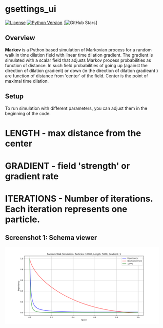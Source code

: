 # gsettings_ui
[![License](https://img.shields.io/badge/license-GPL-blue.svg)](https://www.gnu.org/licenses/gpl-3.0.en.html) 
[![Python Version](https://img.shields.io/badge/python-3.6%2B-blue.svg)](https://www.python.org/downloads/)
[![GitHub Stars](https://img.shields.io/github/stars/victor-havin/Markov?style=social)]

## Overview
**Markov** is a Python based simulation of Markovian process for a random walk in time dilation field
with linear time dilation gradient. The gradient is simulated with a scalar field that adjusts Markov process
probabilities as function of distance. In such field probabilities of going up (against the direction of dilation gradient) or 
down (in the direction of dilation gradieant ) are function of distance from 'center' of the field. Center is the point of
maximal time dilation.

## Setup
To run simulation with different parameters, you can adjust them in the beginning of the code.
# LENGTH - max distance from the center
# GRADIENT - field 'strength' or gradient rate
# ITERATIONS - Number of iterations. Each iteration represents one particle.

## Screenshot 1: Schema viewer
![Screenshot](Sim.10000.5000.1.png)
